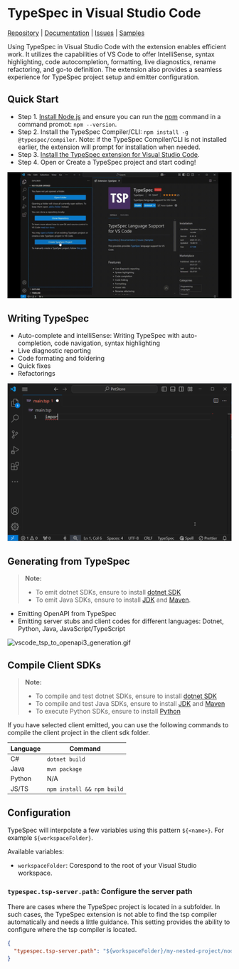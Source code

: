 # TypeSpec in Visual Studio Code

[Repository](https://github.com/microsoft/typespec) | [Documentation](https://typespec.io/docs) | [Issues](https://github.com/microsoft/typespec/issues) | [Samples](https://github.com/microsoft/typespec/tree/main/packages/samples/specs)

Using TypeSpec in Visual Studio Code with the extension enables efficient work. It utilizes the capabilities of VS Code to offer IntelliSense, syntax highlighting, code autocompletion, formatting, live diagnostics, rename refactoring, and go-to definition. The extension also provides a seamless experience for TypeSpec project setup and emitter configuration.

## Quick Start

- Step 1. [Install Node.js](https://nodejs.org/en/download/) and ensure you can run the [npm](https://www.npmjs.com/) command in a command promot: `npm --version`.
- Step 2. Install the TypeSpec Compiler/CLI: `npm install -g @typespec/compiler`. Note: if the TypeSpec Compiler/CLI is not installed earlier, the extension will prompt for installation when needed.
- Step 3. [Install the TypeSpec extension for Visual Studio Code](https://marketplace.visualstudio.com/items?itemName=typespec.typespec-vscode).
- Step 4. Open or Create a TypeSpec project and start coding!

![vscode_project_scaffolding.gif](https://raw.githubusercontent.com/microsoft/typespec/main/website/src/content/docs/docs/images/vscode_project_scaffolding.gif)

## Writing TypeSpec

- Auto-complete and intelliSense: Writing TypeSpec with auto-completion, code navigation, syntax highlighting
- Live diagnostic reporting
- Code formating and foldering
- Quick fixes
- Refactorings

![vscode.gif](https://raw.githubusercontent.com/microsoft/typespec/main/website/src/content/docs/docs/images/vscode.gif)

## Generating from TypeSpec

> **Note:**
> - To emit dotnet SDKs, ensure to install [dotnet SDK](https://dotnet.microsoft.com/download)
> - To emit Java SDKs, ensure to install [JDK](https://www.oracle.com/java/technologies/downloads/) and [Maven](https://maven.apache.org/download.cgi).

- Emitting OpenAPI from TypeSpec
- Emitting server stubs and client codes for different languages: Dotnet, Python, Java, JavaScript/TypeScript

![vscode_tsp_to_openapi3_generation.gif](https://raw.githubusercontent.com/microsoft/typespec/main/website/src/content/docs/docs/images/vscode_tsp_to_openapi3_generation.gif)

## Compile Client SDKs

> **Note:**
> - To compile and test dotnet SDKs, ensure to install [dotnet SDK](https://dotnet.microsoft.com/download)
> - To compile and test Java SDKs, ensure to install [JDK](https://www.oracle.com/java/technologies/downloads/) and [Maven](https://maven.apache.org/download.cgi)
> - To execute Python SDKs, ensure to install [Python](https://www.python.org/downloads/)

If you have selected client emitted, you can use the following commands to compile the client project in the client sdk folder.

| **Language** | **Command**                |
| ------------ | -------------------------- |
| C#           | `dotnet build`             |
| Java         | `mvn package`              |
| Python       | N/A                        |
| JS/TS        | `npm install && npm build` |

## Configuration

TypeSpec will interpolate a few variables using this pattern `${<name>}`. For example `${workspaceFolder}`.

Available variables:

- `workspaceFolder`: Corespond to the root of your Visual Studio workspace.

### `typespec.tsp-server.path`: Configure the server path

There are cases where the TypeSpec project is located in a subfolder. In such cases, the TypeSpec extension is not able to find the tsp compiler automatically and needs a little guidance.
This setting provides the ability to configure where the tsp compiler is located.

```json
{
  "typespec.tsp-server.path": "${workspaceFolder}/my-nested-project/node_modules/@typespec/compiler"
}
```
